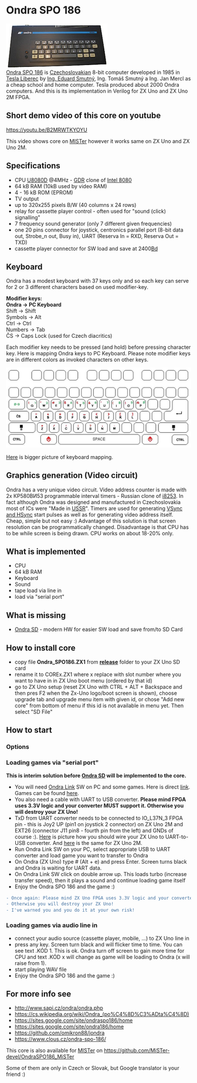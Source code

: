 # Ondra SPO 186
![Ondra SPO 186 image](/pictures/Ondra_th.jpg)  
[Ondra SPO 186](https://cs.wikipedia.org/wiki/Ondra_(po%C4%8D%C3%ADta%C4%8D)) is [Czechoslovakian](https://en.wikipedia.org/wiki/Czechoslovakia) 8-bit computer developed in 1985 in [Tesla Liberec](https://en.wikipedia.org/wiki/Tesla_(Czechoslovak_company)) by [Ing. Eduard Smutný](https://cs.wikipedia.org/wiki/Eduard_Smutn%C3%BD), Ing. Tomáš Smutný a Ing. Jan Mercl as a cheap school and home computer. Tesla produced about 2000 Ondra computers.
And this is its implementation in Verilog for ZX Uno and ZX Uno 2M FPGA.

## Short demo video of this core on youtube

https://youtu.be/B2MRWTKYOYU  

This video shows core on  [MISTer](https://github.com/MiSTer-devel/Main_MiSTer/wiki) however it works same on ZX Uno and ZX Uno 2M.

## Specifications

* CPU [U8080D](https://en.wikipedia.org/wiki/U880) @4MHz - [GDR](https://en.wikipedia.org/wiki/East_Germany) clone of [Intel 8080](https://en.wikipedia.org/wiki/Intel_8080)
* 64 kB RAM (10kB used by video RAM)
* 4 - 16 kB ROM (EPROM) 
* TV output 
* up to 320x255 pixels B/W (40 columns x 24 rows)
* relay for cassette player control - often used for "sound (click) signalling"
* 7 frequency sound generator (only 7 different given frequencies)
* one 20 pins connector for joystick, centronics parallel port (8-bit data out, Strobe_n out, Busy in), UART (Reserva In = RXD, Reserva Out = TXD)
* cassette player connector for SW load and save at 2400[Bd](https://en.wikipedia.org/wiki/Baud)

## Keyboard

Ondra has a modest keyboard with 37 keys only and so each key can serve for 2 or 3 different characters based on used modifier-key.

**Modifier keys:**  
**Ondra      -> PC Keyboard**  
Shift      -> Shift  
Symbols    -> Alt  
Ctrl       -> Ctrl  
Numbers    -> Tab  
ČS         -> Caps Lock (used for Czech diacritics)  

Each modifier key needs to be pressed (and hold) before pressing character key. 
Here is mapping Ondra keys to PC Keyboard. Please note modifier keys are in different colors as invoked characters on other keys.

![Ondra Keyboard mapping](/pictures/OndraKeyboardMapping_small.jpg)

[Here](/pictures/OndraKeyboardMapping.jpg) is bigger picture of keyboard mapping.

## Graphics generation (Video circuit)

Ondra has a very unique video circuit. Video address counter is made with 2x КР580ВИ53 programmable interval timers - Russian clone of [i8253](https://en.wikipedia.org/wiki/Intel_8253). In fact although Ondra was designed and manufactured in Czechoslovakia most of ICs were "Made in [USSR](https://en.wikipedia.org/wiki/Soviet_Union)".
Timers are used for generating [VSync and HSync](https://en.wikipedia.org/wiki/Analog_television#Vertical_synchronization) start pulses as well as for generating video address itself. Cheap, simple but not easy :)
Advantage of this solution is that screen resolution can be programmatically changed. Disadvantage is that CPU has to be while screen is being drawn. CPU works on about 18-20% only.


## What is implemented

* CPU
* 64 kB RAM
* Keyboard
* Sound
* tape load via line in
* load via "serial port"

## What is missing

* [Ondra SD](https://sites.google.com/site/ondraspo186/4-rom-card-sd) - modern HW for easier SW load and save from/to SD Card

## How to install core

* copy file **Ondra_SPO186.ZX1** from **[release](/release)** folder to your ZX Uno SD card 
* rename it to COREx.ZX1 where x replace with slot number where you want to have in in ZX Uno boot menu (ordered by that id)
* go to ZX Uno setup (reset ZX Uno with CTRL + ALT + Backspace and then pres F2 when the Zx-Uno logo/boot screen is shown), choose upgrade tab and upgrade menu item with given id, or chose "Add new core" from bottom of menu if this id is not available in menu yet. Then select "SD File"

## How to start

### Options
 

### Loading games via "serial port"

**This is interim solution before [Ondra SD](https://sites.google.com/site/ondraspo186/4-rom-card-sd) will be implemented to the core.**  

* You will need [Ondra Link](https://sites.google.com/site/ondraspo186/rs232/ondralink) SW on PC and some games. Here is direct [link](https://sites.google.com/site/ondraspo186/download/9-2-rom-a-utility/OndraLink32.zip?attredirects=0&d=1). Games can be found [here](https://sites.google.com/site/ondraspo186/download/9-1-hry).
* You also need a cable with UART to USB converter. **Please mind FPGA uses 3.3V logic and your converter MUST support it. Otherwise you will destroy your ZX Uno!**
* TxD from UART converter needs to be connected to IO_L37N_3 FPGA pin - this is Joy2 UP (pin1 on joystick 2 connector) on ZX Uno 2M and EXT26 (connector J11 pin8 - fourth pin from the left) and GNDs of course :). [Here](/pictures/ZXUno-UART.jpg) is picture how you should wire your ZX Uno to UART-to-USB converter. And [here](/pictures/ZXUno2M-UART.jpg) is the same for ZX Uno 2M.
* Run Ondra Link SW on your PC, select appropriate USB to UART converter and load game you want to transfer to Ondra
* On Ondra (ZX Uno) type # (Alt + e) and press Enter. Screen turns black and Ondra is waiting for UART data.
* On Ondra Link SW click on double arrow up. This loads turbo (increase transfer speed), then it plays a sound and continue loading game itself
* Enjoy the Ondra SPO 186 and the game :)

```diff
- Once again: Please mind ZX Uno FPGA uses 3.3V logic and your converter MUST support it. 
- Otherwise you will destroy your ZX Uno!
- I've warned you and you do it at your own risk!
```

### Loading games via audio line in

* connect your audio source (cassette player, mobile, ...) to ZX Uno line in
* press any key. Screen turn black and will flicker time to time. You can see text .KÓD 1. This is ok. Ondra turn off screen to gain more time for CPU and text .KÓD x will change as game will be loading to Ondra (x will raise from 1).
* start playing WAV file
* Enjoy the Ondra SPO 186 and the game :)

## For more info see

* http://www.sapi.cz/ondra/ondra.php
* https://cs.wikipedia.org/wiki/Ondra_(po%C4%8D%C3%ADta%C4%8D)
* https://sites.google.com/site/ondraspo186/home
* https://sites.google.com/site/ondra186/home 
* https://github.com/omikron88/jondra
* https://www.clous.cz/ondra-spo-186/

This core is also available for [MISTer](https://github.com/MiSTer-devel/Main_MiSTer/wiki) on https://github.com/MiSTer-devel/OndraSPO186_MiSTer

Some of them are only in Czech or Slovak, but Google translator is your friend :)
